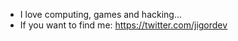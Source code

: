 - I love computing, games and hacking...
- If you want to find me: https://twitter.com/jigordev

<!---
jigordev/jigordev is a ✨ special ✨ repository because its `README.md` (this file) appears on your GitHub profile.
You can click the Preview link to take a look at your changes.
--->
